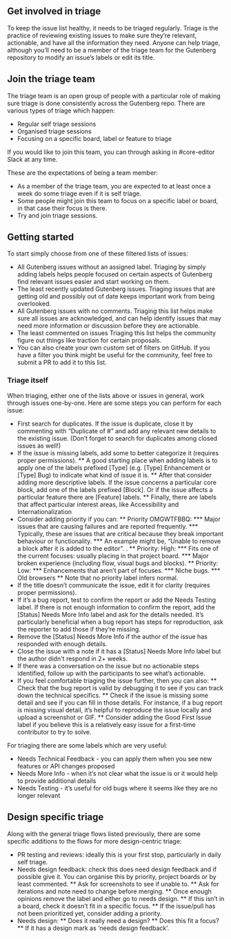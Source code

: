 ## Get involved in triage
To keep the issue list healthy, it needs to be triaged regularly. Triage is the practice of reviewing existing issues to make sure they’re relevant, actionable, and have all the information they need.
Anyone can help triage, although you’ll need to be a member of the triage team for the Gutenberg repository to modify an issue’s labels or edit its title.

## Join the triage team
The triage team is an open group of people with a particular role of making sure triage is done consistently across the Gutenberg repo. There are various types of triage which happen:

* Regular self triage sessions
* Organised triage sessions
* Focusing on a specific board, label or feature to triage

If you would like to join this team, you can through asking in #core-editor Slack at any time.

These are the expectations of being a team member:

* As a member of the triage team, you are expected to at least once a week do some triage even if it is self triage.
* Some people might join this team to focus on a specific label or board, in that case their focus is there.
* Try and join triage sessions.

## Getting started
To start simply choose from one of these filtered lists of issues:

* All Gutenberg issues without an assigned label. Triaging by simply adding labels helps people focused on certain aspects of Gutenberg find relevant issues easier and start working on them.
* The least recently updated Gutenberg issues. Triaging issues that are getting old and possibly out of date keeps important work from being overlooked.
* All Gutenberg issues with no comments. Triaging this list helps make sure all issues are acknowledged, and can help identify issues that may need more information or discussion before they are actionable.
* The least commented on issues Triaging this list helps the community figure out things like traction for certain proposals.
* You can also create your own custom set of filters on GitHub. If you have a filter you think might be useful for the community, feel free to submit a PR to add it to this list.

### Triage itself
When triaging, either one of the lists above or issues in general, work through issues one-by-one. Here are some steps you can perform for each issue:

* First search for duplicates. If the issue is duplicate, close it by commenting with “Duplicate of #” and add any relevant new details to the existing issue. (Don’t forget to search for duplicates among closed issues as well!)
* If the issue is missing labels, add some to better categorize it (requires proper permissions).
 ** A good starting place when adding labels is to apply one of the labels prefixed [Type] (e.g. [Type] Enhancement or [Type] Bug) to indicate what kind of issue it is.
 ** After that consider adding more descriptive labels. If the issue concerns a particular core block, add one of the labels prefixed [Block]. Or if the issue affects a particular feature there are [Feature] labels.
 ** Finally, there are labels that affect particular interest areas, like Accessibility and Internationalization
* Consider adding priority if you can:
 ** Priority OMGWTFBBQ:
   *** Major issues that are causing failures and are reported frequently.
   *** Typically, these are issues that are critical because they break important behaviour or functionality.
   *** An example might be, “Unable to remove a block after it is added to the editor”. .
 ** Priority: High:
   *** Fits one of the current focuses: usually placing in that project board.
   *** Major broken experience (including flow, visual bugs and blocks).
 ** Priority: Low:
   *** Enhancements that aren’t part of focuses.
   *** Niche bugs.
   *** Old browsers
 ** Note that no priority label infers normal.
* If the title doesn’t communicate the issue, edit it for clarity (requires proper permissions).
* If it’s a bug report, test to confirm the report or add the Needs Testing label. If there is not enough information to confirm the report, add the [Status] Needs More Info label and ask for the details needed. It’s particularly beneficial when a bug report has steps for reproduction, ask the reporter to add those if they’re missing.
* Remove the [Status] Needs More Info if the author of the issue has responded with enough details.
* Close the issue with a note if it has a [Status] Needs More Info label but the author didn't respond in 2+ weeks.
* If there was a conversation on the issue but no actionable steps identified, follow up with the participants to see what’s actionable.
* If you feel comfortable triaging the issue further, then you can also:
 ** Check that the bug report is valid by debugging it to see if you can track down the technical specifics.
 ** Check if the issue is missing some detail and see if you can fill in those details. For instance, if a bug report is missing visual detail, it’s helpful to reproduce the issue locally and upload a screenshot or GIF.
 ** Consider adding the Good First Issue label if you believe this is a relatively easy issue for a first-time contributor to try to solve.

For triaging there are some labels which are very useful:
* Needs Technical Feedback - you can apply them when you see new features or API changes proposed
* Needs More Info - when it’s not clear what the issue is or it would help to provide additional details
* Needs Testing - it’s useful for old bugs where it seems like they are no longer relevant

## Design specific triage
Along with the general triage flows listed previously, there are some specific additions to the flows for more design-centric triage:

* PR testing and reviews: ideally this is your first stop, particularly in daily self triage.
* Needs design feedback: check this does need design feedback and if possible give it. You can organise this by priority, project boards or by least commented.
  ** Ask for screenshots to see if unable to.
  ** Ask for iterations and note need to change before merging.
  ** Once enough opinions remove the label and either go to needs design.
  ** If this isn’t in a board, check it doesn’t fit in a specific focus.
  ** If the issue/pull has not been prioritized yet, consider adding a priority.
* Needs design:
  ** Does it really need a design?
  ** Does this fit a focus?
  ** If it has a design mark as ‘needs design feedback’.
